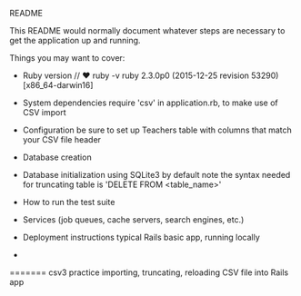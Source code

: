 README

This README would normally document whatever steps are necessary to get the
application up and running.

Things you may want to cover:

* Ruby version
// ♥ ruby -v
ruby 2.3.0p0 (2015-12-25 revision 53290) [x86_64-darwin16]

* System dependencies
  require 'csv' in application.rb, to make use of CSV import

* Configuration
  be sure to set up Teachers table with columns that match your CSV file header

* Database creation


* Database initialization
  using SQLite3 by default
  note the syntax needed for truncating table is 'DELETE FROM <table_name>'


* How to run the test suite

* Services (job queues, cache servers, search engines, etc.)

* Deployment instructions
  typical Rails basic app, running locally

* 
=======
csv3
practice importing, truncating, reloading CSV file into Rails app

